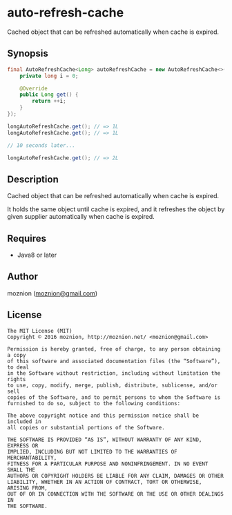 auto-refresh-cache
==================

Cached object that can be refreshed automatically when cache is expired.

Synopsis
---

```java
final AutoRefreshCache<Long> autoRefreshCache = new AutoRefreshCache<>(10, new Supplier<Long>() {
    private long i = 0;

    @Override
    public Long get() {
        return ++i;
    }
});

longAutoRefreshCache.get(); // => 1L
longAutoRefreshCache.get(); // => 1L

// 10 seconds later...

longAutoRefreshCache.get(); // => 2L
```

Description
--

Cached object that can be refreshed automatically when cache is expired.

It holds the same object until cache is expired, and it refreshes the object by given supplier automatically when cache is expired.

Requires
--

- Java8 or later

Author
--

moznion (<moznion@gmail.com>)

License
--

```
The MIT License (MIT)
Copyright © 2016 moznion, http://moznion.net/ <moznion@gmail.com>

Permission is hereby granted, free of charge, to any person obtaining a copy
of this software and associated documentation files (the “Software”), to deal
in the Software without restriction, including without limitation the rights
to use, copy, modify, merge, publish, distribute, sublicense, and/or sell
copies of the Software, and to permit persons to whom the Software is
furnished to do so, subject to the following conditions:

The above copyright notice and this permission notice shall be included in
all copies or substantial portions of the Software.

THE SOFTWARE IS PROVIDED “AS IS”, WITHOUT WARRANTY OF ANY KIND, EXPRESS OR
IMPLIED, INCLUDING BUT NOT LIMITED TO THE WARRANTIES OF MERCHANTABILITY,
FITNESS FOR A PARTICULAR PURPOSE AND NONINFRINGEMENT. IN NO EVENT SHALL THE
AUTHORS OR COPYRIGHT HOLDERS BE LIABLE FOR ANY CLAIM, DAMAGES OR OTHER
LIABILITY, WHETHER IN AN ACTION OF CONTRACT, TORT OR OTHERWISE, ARISING FROM,
OUT OF OR IN CONNECTION WITH THE SOFTWARE OR THE USE OR OTHER DEALINGS IN
THE SOFTWARE.
```

